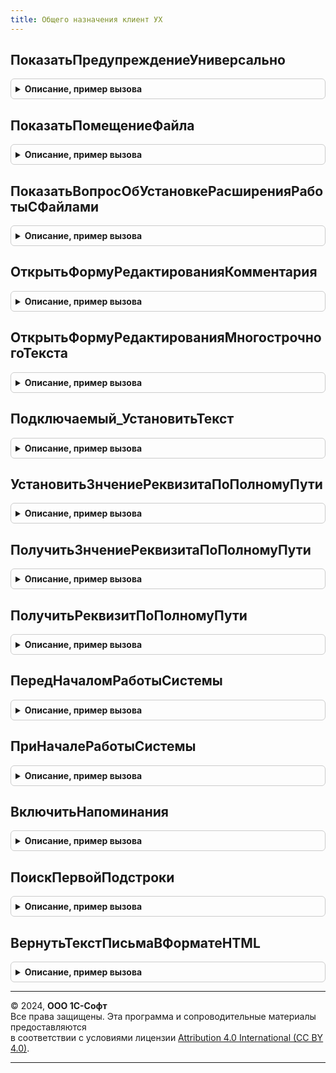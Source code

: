 ```yaml
---
title: Общего назначения клиент УХ
---
```



## ПоказатьПредупреждениеУниверсально
<details style="margin: 1em 0; padding: 0.5em; border: 1px solid #ccc; border-radius: 6px;">

<summary style="font-weight: bold; cursor: pointer;">Описание, пример вызова</summary>

```bsl
////////////////////////////////////////////////////////////////////////////////
// Клиентские процедуры общего назначения

// Устарела. Следует использовать платформенный метод ПоказатьПредупреждение
Процедура ПоказатьПредупреждениеУниверсально(ТекстПредупреждения, Заголовок = Неопределено, Оповещение = Неопределено) Экспорт
```

Пример вызова
```bsl
ОбщегоНазначенияКлиентУХ.ПоказатьПредупреждениеУниверсально(ТекстПредупреждения, Заголовок, Оповещение);
```
</details>

## ПоказатьПомещениеФайла
<details style="margin: 1em 0; padding: 0.5em; border: 1px solid #ccc; border-radius: 6px;">

<summary style="font-weight: bold; cursor: pointer;">Описание, пример вызова</summary>

```bsl

// Показывает диалог выбора файлов и помещает выбранные файлы во временное хранилище.
//  Совмещает работу методов глобального метода НачатьПомещениеФайла и ПоместитьФайлы,
//  возвращая идентичный результат вне зависимости от того, подключено расширение работы с файлами, или нет.
//
// Параметры:
//   ОбработчикЗавершения  - ОписаниеОповещения - Описание процедуры, принимающей результат выбора.
//   ИдентификаторФормы    - УникальныйИдентификатор - Уникальный идентификатор формы, из которой выполняется
//                                                     размещение файла.
//   НачальноеИмяФайла     - Строка - Полный путь и имя файла, которые будут предложены пользователю в начале выбора.
//   ПараметрыДиалога      - Структура, Неопределено - См. свойства ДиалогВыбораФайла в синтакс-помощнике.
//       Используется в случае, если удалось подключить расширение работы с файлами.
//
// Значение первого параметра, возвращаемого в ОбработчикРезультата:
//   ПомещенныеФайлы - Результат выбора.
//       * - Неопределено - Пользователь отказался от выбора.
//       * - Массив из ОписаниеПереданногоФайла, Структура - Пользователь выбрал файл.
//           ** Имя      - Строка - Полное имя выбранного файла.
//           ** Хранение - Строка - Адрес во временном хранилище, по которому размещен файл.
//
// Ограничения:
//   Используется только для интерактивного выбора в диалоге.
//   Не используется для выбора каталогов - эта опция не поддерживается веб-клиентом.
//   Не поддерживается множественный выбор в веб-клиенте, если не установлено расширение работы с файлами.
//   Не поддерживается передача адреса временного хранилища.
//
Процедура ПоказатьПомещениеФайла(ОбработчикЗавершения, ИдентификаторФормы, НачальноеИмяФайла, ПараметрыДиалога) Экспорт
```

Пример вызова
```bsl
ОбщегоНазначенияКлиентУХ.ПоказатьПомещениеФайла(ОбработчикЗавершения, ИдентификаторФормы, НачальноеИмяФайла, ПараметрыДиалога) 
```
</details>

## ПоказатьВопросОбУстановкеРасширенияРаботыСФайлами
<details style="margin: 1em 0; padding: 0.5em; border: 1px solid #ccc; border-radius: 6px;">

<summary style="font-weight: bold; cursor: pointer;">Описание, пример вызова</summary>

```bsl

// Предлагает пользователю установить расширение работы с файлами в веб-клиенте.
//
// Предназначена для использования в начале участков кода, в которых ведется работа с файлами.
// Например:
//
//    Оповещение = Новый ОписаниеОповещения("ПечатьДокументаЗавершение", ЭтотОбъект);
//    ТекстСообщения = НСтр("ru = 'Для печати документа необходимо установить расширение работы с файлами.'");
//    ОбщегоНазначенияКлиент.ПоказатьВопросОбУстановкеРасширенияРаботыСФайлами(Оповещение, ТекстСообщения);
//
//    Процедура ПечатьДокументаЗавершение(РасширениеПодключено, ДополнительныеПараметры) Экспорт
//      Если РасширениеПодключено Тогда
//        // код печати документа, рассчитывающий на то, что расширение подключено.
//        // ...
//      Иначе
//        // код печати документа, который работает без подключенного расширения.
//        // ...
//      КонецЕсли;
//
// Параметры:
//   ОписаниеОповещенияОЗакрытии    - ОписаниеОповещения - описание процедуры,
//                                    которая будет вызвана после закрытия формы со следующими параметрами:
//                                      РасширениеПодключено    - Булево - Истина, если расширение было подключено.
//                                      ДополнительныеПараметры - Произвольный - параметры, заданные в
//                                                                               ОписаниеОповещенияОЗакрытии.
//   ТекстПредложения                - Строка - текст сообщения. Если не указан, то выводится текст по умолчанию.
//   ВозможноПродолжениеБезУстановки - Булево - если Истина, будет показана кнопка ПродолжитьБезУстановки,
//                                              если Ложь, будет показана кнопка Отмена.
//
Процедура ПоказатьВопросОбУстановкеРасширенияРаботыСФайлами(ОписаниеОповещенияОЗакрытии, ТекстПредложения = "", Экспорт
```

Пример вызова
```bsl
ОбщегоНазначенияКлиентУХ.ПоказатьВопросОбУстановкеРасширенияРаботыСФайлами(ОписаниеОповещенияОЗакрытии, ТекстПредложения, );
```
</details>

## ОткрытьФормуРедактированияКомментария
<details style="margin: 1em 0; padding: 0.5em; border: 1px solid #ccc; border-radius: 6px;">

<summary style="font-weight: bold; cursor: pointer;">Описание, пример вызова</summary>

```bsl

////////////////////////////////////////////////////////////////////////////////
// Функции для обработки действий пользователя в процессе редактирования
// многострочного текста, например комментария в документах

// Открывает форму редактирования многострочного комментария модально
//
// Параметры:
// МногострочныйТекст      - Строка - произвольный текст, который необходимо отредактировать
// РезультатРедактирования - Строка - переменная, в которую будет помещен результат редактирования
// Модифицированность       - Строка - флаг модифицированности формы
//
Процедура ОткрытьФормуРедактированияКомментария(Форма, Знач МногострочныйТекст, РезультатРедактирования, Экспорт
```

Пример вызова
```bsl
ОбщегоНазначенияКлиентУХ.ОткрытьФормуРедактированияКомментария(Форма, МногострочныйТекст, РезультатРедактирования, );
```
</details>

## ОткрытьФормуРедактированияМногострочногоТекста
<details style="margin: 1em 0; padding: 0.5em; border: 1px solid #ccc; border-radius: 6px;">

<summary style="font-weight: bold; cursor: pointer;">Описание, пример вызова</summary>

```bsl

// Открывает форму редактирования произвольного многострочного текста модально
//
// Параметры:
// МногострочныйТекст      - Строка - произвольный текст, который необходимо отредактировать
// РезультатРедактирования - Строка - реквизит формы, в которую будет помещен результат редактирования
//	можно адресовать реквизиты через точку, а также обращаться к строкам коллекций через [].
//	ИСКЛЮЧЕНИЕ: "Комментарий" - всегда будет развернут в "Объект.Комментарий".
//	Примеры:
//		"ТекстКомменатрия"
//		"Объект.Комментарий"
//		"Объект.ТаблицаСКомментарием[3].Комментарий"
// Модифицированность       - Строка - флаг модифицированности формы
// Заголовок               - Строка - текст, который необходимо отобразить в заголовке формы
//
Процедура ОткрытьФормуРедактированияМногострочногоТекста(Форма, Знач МногострочныйТекст, РезультатРедактирования, Модифицированность = Ложь, Экспорт
```

Пример вызова
```bsl
ОбщегоНазначенияКлиентУХ.ОткрытьФормуРедактированияМногострочногоТекста(Форма, МногострочныйТекст, РезультатРедактирования, Модифицированность, );
```
</details>

## Подключаемый_УстановитьТекст
<details style="margin: 1em 0; padding: 0.5em; border: 1px solid #ccc; border-radius: 6px;">

<summary style="font-weight: bold; cursor: pointer;">Описание, пример вызова</summary>

```bsl

Процедура Подключаемый_УстановитьТекст(ТекстКомментария, ПараметрыОповещения = Неопределено) Экспорт
```

Пример вызова
```bsl
ОбщегоНазначенияКлиентУХ.Подключаемый_УстановитьТекст(ТекстКомментария, ПараметрыОповещения);
```
</details>

## УстановитьЗнчениеРеквизитаПоПолномуПути
<details style="margin: 1em 0; padding: 0.5em; border: 1px solid #ccc; border-radius: 6px;">

<summary style="font-weight: bold; cursor: pointer;">Описание, пример вызова</summary>

```bsl

// Проходит полный путь к реквизиту объекта через точки и устанавливает его в новое значение.
//
// Возвращает:
//	Неопределено - если не получилось найти реквизит.
//	ПроизвольноеЗначение - значение найднного реквизита.
//
Процедура УстановитьЗнчениеРеквизитаПоПолномуПути(Знач Объект, ПолныйПутьКРеквизиту, НовоеЗначение) Экспорт
```

Пример вызова
```bsl
ОбщегоНазначенияКлиентУХ.УстановитьЗнчениеРеквизитаПоПолномуПути(Объект, ПолныйПутьКРеквизиту, НовоеЗначение) 
```
</details>

## ПолучитьЗнчениеРеквизитаПоПолномуПути
<details style="margin: 1em 0; padding: 0.5em; border: 1px solid #ccc; border-radius: 6px;">

<summary style="font-weight: bold; cursor: pointer;">Описание, пример вызова</summary>

```bsl

// Проходит полный путь к реквизиту объекта через точки и возвращает его значение.
//
// Возвращает:
//	Неопределено - если не получилось найти реквизит.
//	ПроизвольноеЗначение - значение найднного реквизита.
//
Функция ПолучитьЗнчениеРеквизитаПоПолномуПути(Знач Объект, ПолныйПутьКРеквизиту) Экспорт
```

Пример вызова
```bsl
Результат = ОбщегоНазначенияКлиентУХ.ПолучитьЗнчениеРеквизитаПоПолномуПути(Объект, ПолныйПутьКРеквизиту) 
```
</details>

## ПолучитьРеквизитПоПолномуПути
<details style="margin: 1em 0; padding: 0.5em; border: 1px solid #ccc; border-radius: 6px;">

<summary style="font-weight: bold; cursor: pointer;">Описание, пример вызова</summary>

```bsl

// Проходит полный путь к реквизиту объекта через точки и возвращает пару
// (Предпоследний объект в цепочке, Имя реквизита в предпоследнем объекте).
//
// Параметры:
//	Объект - любой объект 1С позволяющий обратиться к значению через [].
//	ПолныйПутьКРеквизиту - Строка, путь к реквизиту начиная но не включая Объект. Например, "НоменклатураПоставщиков.Поставщик".
//		Может включать "." (обращение к реквизиту реквизита) и "[]" (обращение к строке табличной части объекта по индексу строки).
//
// Возвращает:
//	Неопределено - если не получилось найти реквизит.
//	Структура:
//		Объект - объект содержащий реквизит.
//		ИмяРеквизита - имя реквизита для доступа в Объекте.
//
Функция ПолучитьРеквизитПоПолномуПути(Знач Объект, ПолныйПутьКРеквизиту) Экспорт
```

Пример вызова
```bsl
Результат = ОбщегоНазначенияКлиентУХ.ПолучитьРеквизитПоПолномуПути(Объект, ПолныйПутьКРеквизиту) 
```
</details>

## ПередНачаломРаботыСистемы
<details style="margin: 1em 0; padding: 0.5em; border: 1px solid #ccc; border-radius: 6px;">

<summary style="font-weight: bold; cursor: pointer;">Описание, пример вызова</summary>

```bsl


Процедура ПередНачаломРаботыСистемы() Экспорт
```

Пример вызова
```bsl
ОбщегоНазначенияКлиентУХ.ПередНачаломРаботыСистемы() 
```
</details>

## ПриНачалеРаботыСистемы
<details style="margin: 1em 0; padding: 0.5em; border: 1px solid #ccc; border-radius: 6px;">

<summary style="font-weight: bold; cursor: pointer;">Описание, пример вызова</summary>

```bsl

// Выполняется при старте системы.
Процедура ПриНачалеРаботыСистемы() Экспорт
```

Пример вызова
```bsl
ОбщегоНазначенияКлиентУХ.ПриНачалеРаботыСистемы() 
```
</details>

## ВключитьНапоминания
<details style="margin: 1em 0; padding: 0.5em; border: 1px solid #ccc; border-radius: 6px;">

<summary style="font-weight: bold; cursor: pointer;">Описание, пример вызова</summary>

```bsl

// Запускает периодическую проверку напоминаний
Процедура ВключитьНапоминания() Экспорт
```

Пример вызова
```bsl
ОбщегоНазначенияКлиентУХ.ВключитьНапоминания() 
```
</details>

## ПоискПервойПодстроки
<details style="margin: 1em 0; padding: 0.5em; border: 1px solid #ccc; border-radius: 6px;">

<summary style="font-weight: bold; cursor: pointer;">Описание, пример вызова</summary>

```bsl

// Функция ищет вхождение в переданную строку значений из списка значений
//
// Параметры
//  Строка - исходная строка для поиска
//  ПодстрокиПоиска - список значений с коллекцией подстрок для поиска
//  СтрокаПоиска - элемент, в который возвращается найденное значение строки подпоиска
//
// Возвращаемое значение:
//  Наименьшая позиция найденного значения
//
Функция ПоискПервойПодстроки(Строка,ПодстрокиПоиска,СтрокаПоиска) Экспорт
```

Пример вызова
```bsl
Результат = ОбщегоНазначенияКлиентУХ.ПоискПервойПодстроки(Строка, ПодстрокиПоиска, СтрокаПоиска));
```
</details>

## ВернутьТекстПисьмаВФорматеHTML
<details style="margin: 1em 0; padding: 0.5em; border: 1px solid #ccc; border-radius: 6px;">

<summary style="font-weight: bold; cursor: pointer;">Описание, пример вызова</summary>

```bsl

// Функция возвращает по переданному тексту строку
// в формате HTML с выделенными ссылками на ресурсы www
//
// Параметры
//  ТекстПисьма - текстовая строка
//
// Возвращаемое значение:
//  Текст в формате HTML
//
Функция ВернутьТекстПисьмаВФорматеHTML(ТекстПисьма) Экспорт
```

Пример вызова
```bsl
Результат = ОбщегоНазначенияКлиентУХ.ВернутьТекстПисьмаВФорматеHTML(ТекстПисьма) 
```
</details>

---

© 2024, **ООО 1С-Софт**  
Все права защищены. Эта программа и сопроводительные материалы предоставляются  
в соответствии с условиями лицензии [Attribution 4.0 International (CC BY 4.0)](https://creativecommons.org/licenses/by/4.0/legalcode).

---
